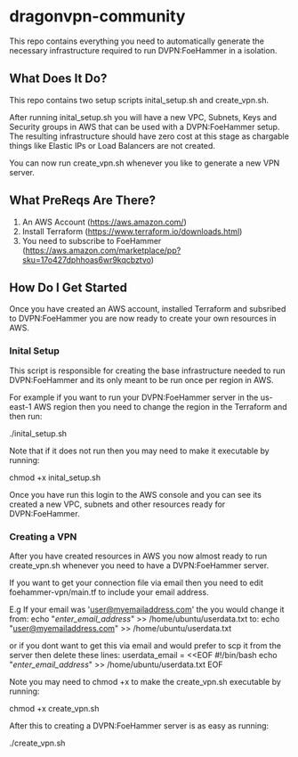 # dragonvpn-community
This repo contains everything you need to automatically generate the necessary infrastructure required to run DVPN:FoeHammer in a isolation.


## What Does It Do? ##
This repo contains two setup scripts inital_setup.sh and create_vpn.sh.

After running inital_setup.sh you will have a new VPC, Subnets, Keys and Security groups in AWS that can be used with a DVPN:FoeHammer setup. The resulting infrastructure should have zero cost at this stage as chargable things like Elastic IPs or Load Balancers are not created.

You can now run create_vpn.sh whenever you like to generate a new VPN server.

## What PreReqs Are There? ##
1) An AWS Account (https://aws.amazon.com/)
2) Install Terraform (https://www.terraform.io/downloads.html)
3) You need to subscribe to FoeHammer (https://aws.amazon.com/marketplace/pp?sku=17o427dphhoas6wr9kqcbztvo)


## How Do I Get Started ##
Once you have created an AWS account, installed Terraform and subsribed to DVPN:FoeHammer you are now ready to create your own resources in AWS.

### Inital Setup ###
This script is responsible for creating the base infrastructure needed to run DVPN:FoeHammer and its only meant to be run once per region in AWS.

For example if you want to run your DVPN:FoeHammer server in the us-east-1 AWS region then you need to change the region in the Terraform and then run:

./inital_setup.sh

Note that if it does not run then you may need to make it executable by running:

chmod +x inital_setup.sh

Once you have run this login to the AWS console and you can see its created a new VPC, subnets and other resources ready for DVPN:FoeHammer.

### Creating a VPN ###
After you have created resources in AWS you now almost ready to run create_vpn.sh whenever you need to have a DVPN:FoeHammer server.

If you want to get your connection file via email then you need to edit foehammer-vpn/main.tf to include your email address.

E.g If your email was 'user@myemailaddress.com' the you would change it from:
echo "_enter_email_address_" >> /home/ubuntu/userdata.txt
to:
echo "user@myemailaddress.com" >> /home/ubuntu/userdata.txt

or if you dont want to get this via email and would prefer to scp it from the server then delete these lines:
userdata_email = <<EOF
#!/bin/bash
echo "_enter_email_address_" >> /home/ubuntu/userdata.txt
EOF

Note you may need to chmod +x to make the create_vpn.sh executable by running:

chmod +x create_vpn.sh

After this to creating a DVPN:FoeHammer server is as easy as running:

./create_vpn.sh
